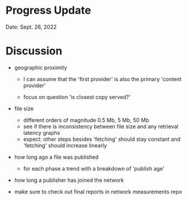 # Progress Update

Date: Sept. 26, 2022

# Discussion

* geographic proximity

  * I can assume that the 'first provider' is also the primary 'content provider'

  * focus on question 'is closest copy served?'

* file size
  * different orders of magnitude 0.5 Mb, 5 Mb, 50 Mb
  * see if  there is inconsistency between file size and any retrieval latency graphs
  * expect: other steps besides 'fetching' should stay constant and 'fetching' should increase linearly

* how long ago a file was published

  * for each phase a trend with a breakdown of 'publish age'

* how long a publisher has joined the network

* make sure to check out final reports in network measurements repo
